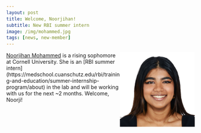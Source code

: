 ```yaml
---
layout: post
title: Welcome, Noorjihan!
subtitle: New RBI summer intern
image: /img/mohammed.jpg
tags: [news, new-member]
---
```

<img align="right" src="/img/mohammed.jpg" style="width:200px !important;height:200px !important;" />
<a href="/docs/mohammed-cv.pdf">Noorjihan Mohammed</a> is a rising sophomore at Cornell University. She is an [RBI summer intern](https://medschool.cuanschutz.edu/rbi/training-and-education/summer-internship-program/about) in the lab and will be working with us for the next ~2 months. Welcome, Noorji!
<br>
<br>
